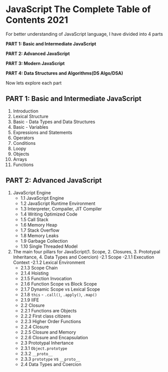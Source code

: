 # JavaScript The Complete Table of Contents 2021

For better understanding of JavaScript language, I have divided into 4 parts

**PART 1: Basic and Intermediate JavaScript**

**PART 2: Advanced JavaScript**

**PART 3: Modern JavaScript**

**PART 4: Data Structures and Algorithms(DS Algo/DSA)**

Now lets explore each part
## PART 1: Basic and Intermediate JavaScript
1. Introduction
2. Lexical Structure
3. Basic - Data Types and Data Structures
4. Basic - Variables
5. Expressions and Statements
6. Operators
7. Conditions
8. Loopy
9. Objects
10. Arrays
11. Functions

## PART 2: Advanced JavaScript
1. JavaScript Engine
   - 1.1 JavaScript Engine
   - 1.2 JavaScript Runtime Environment
   - 1.3 Interpreter, Compailer, JIT Compiler
   - 1.4 Writing Optimized Code
   - 1.5 Call Stack
   - 1.6 Memory Heap
   - 1.7 Stack Overflow
   - 1.8 Memory Leaks
   - 1.9 Garbage Collection
   - 1.10 Single Threaded Model
2. The main four pillars for JavaScript(1. Scope, 2. Closures, 3. Prototypal Inheritance, 4. Data Types and Coercion)
-2.1 Scope
   -2.1.1 Execution Context
   -2.1.2 Lexical Environment 
    * 2.1.3 Scope Chain
    * 2.1.4 Hoisting
    * 2.1.5 Function Invocation
    * 2.1.6 Function Scope vs Block Scope
    * 2.1.7 Dynamic Scope vs Lexical Scope
    * 2.1.8 `this` - `.call()`, `.apply()`, `.map()`
    * 2.1.9 IIFE
   * 2.2 Closure
    * 2.2.1 Functions are Objects
    * 2.2.2 First class citizens
    * 2.2.3 Higher Order Functions
    * 2.2.4 Closure
    * 2.2.5 Closure and Memory
    * 2.2.6 Closure and Encapsulation
   * 2.3 Prototypal Inhertance
    * 2.3.1 `Object.prototype`
    * 2.3.2 `__proto__`
    * 2.3.3 `prototype` vs `__proto__`
   * 2.4 Data Types and Coercion
